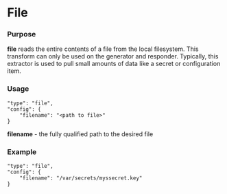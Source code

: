 # File

### Purpose

**file** reads the entire contents of a file from the local filesystem. This transform can only be used on the generator and responder. Typically, this extractor is used to pull small amounts of data like a secret or configuration item.

### Usage

```
"type": "file",
"config": {
    "filename": "<path to file>"
}
```

**filename** - the fully qualified path to the desired file

### Example

```
"type": "file",
"config": {
    "filename": "/var/secrets/myssecret.key"
}
```
